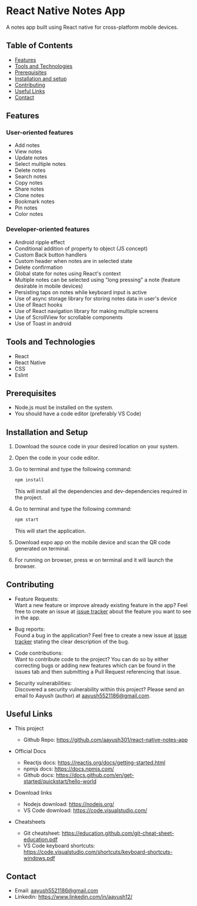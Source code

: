 # React Native Notes App
A notes app built using React native for cross-platform mobile devices.

## Table of Contents
* [Features](#features)
* [Tools and Technologies](#tools-and-technologies)
* [Prerequisites](#prerequisites)
* [Installation and setup](#installation-and-setup)
* [Contributing](#contributing)
* [Useful Links](#useful-links)
* [Contact](#contact)


## Features
### User-oriented features
- Add notes
- View notes
- Update notes
- Select multiple notes
- Delete notes
- Search notes
- Copy notes
- Share notes
- Clone notes
- Bookmark notes
- Pin notes
- Color notes

### Developer-oriented features
- Android ripple effect
- Conditional addition of property to object (JS concept)
- Custom Back button handlers
- Custom header when notes are in selected state
- Delete confirmation
- Global state for notes using React's context
- Multiple notes can be selected using "long pressing" a note (feature desirable in mobile devices)
- Persisting taps on notes while keyboard input is active
- Use of async storage library for storing notes data in user's device
- Use of React hooks
- Use of React navigation library for making multiple screens
- Use of ScrollView for scrollable components
- Use of Toast in android


## Tools and Technologies
- React
- React Native
- CSS
- Eslint


## Prerequisites
- Node.js must be installed on the system.
- You should have a code editor (preferably VS Code)


## Installation and Setup
1. Download the source code in your desired location on your system.
2. Open the code in your code editor.
3. Go to terminal and type the following command:
    ```sh
    npm install
    ```
    This will install all the dependencies and dev-dependencies required in the project.

4. Go to terminal and type the following command:
    ```sh
    npm start
    ```
    This will start the application.

5. Download expo app on the mobile device and scan the QR code generated on terminal.
6. For running on browser, press w on terminal and it will launch the browser.



## Contributing
- Feature Requests:  
  Want a new feature or improve already existing feature in the app? Feel free to create an issue at [issue tracker](https://github.com/aayush301/react-native-notes-app/issues) about the feature you want to see in the app.
  
- Bug reports:  
  Found a bug in the application? Feel free to create a new issue at [issue tracker](https://github.com/aayush301/react-native-notes-app/issues) stating the clear description of the bug.

- Code contributions:  
  Want to contribute code to the project? You can do so by either correcting bugs or adding new features which can be found in the issues tab and then submitting a Pull Request referencing that issue.

- Security vulnerabilities:  
  Discovered a security vulnerability within this project? Please send an email to Aayush (author) at aayush5521186@gmail.com.


## Useful Links
- This project
  - Github Repo: https://github.com/aayush301/react-native-notes-app

- Official Docs
  - Reactjs docs: https://reactjs.org/docs/getting-started.html
  - npmjs docs: https://docs.npmjs.com/
  - Github docs: https://docs.github.com/en/get-started/quickstart/hello-world

- Download links
  - Nodejs download: https://nodejs.org/
  - VS Code download: https://code.visualstudio.com/

- Cheatsheets
  - Git cheatsheet: https://education.github.com/git-cheat-sheet-education.pdf
  - VS Code keyboard shortcuts: https://code.visualstudio.com/shortcuts/keyboard-shortcuts-windows.pdf


## Contact
- Email: aayush5521186@gmail.com
- Linkedin: https://www.linkedin.com/in/aayush12/
